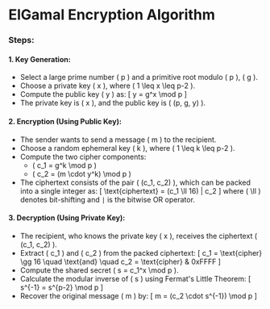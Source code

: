 # ElGamal Encryption Algorithm

### Steps:

#### 1. **Key Generation**:
   - Select a large prime number \( p \) and a primitive root modulo \( p \), \( g \).
   - Choose a private key \( x \), where \( 1 \leq x \leq p-2 \).
   - Compute the public key \( y \) as:
     \[
     y = g^x \mod p
     \]
   - The private key is \( x \), and the public key is \( (p, g, y) \).

#### 2. **Encryption** (Using Public Key):
   - The sender wants to send a message \( m \) to the recipient.
   - Choose a random ephemeral key \( k \), where \( 1 \leq k \leq p-2 \).
   - Compute the two cipher components:
     - \( c_1 = g^k \mod p \)
     - \( c_2 = (m \cdot y^k) \mod p \)
   - The ciphertext consists of the pair \( (c_1, c_2) \), which can be packed into a single integer as:
     \[
     \text{ciphertext} = (c_1 \ll 16) | c_2
     \]
     where \( \ll \) denotes bit-shifting and `|` is the bitwise OR operator.

#### 3. **Decryption** (Using Private Key):
   - The recipient, who knows the private key \( x \), receives the ciphertext \( (c_1, c_2) \).
   - Extract \( c_1 \) and \( c_2 \) from the packed ciphertext:
     \[
     c_1 = \text{cipher} \gg 16 \quad \text{and} \quad c_2 = \text{cipher} \& 0xFFFF
     \]
   - Compute the shared secret \( s = c_1^x \mod p \).
   - Calculate the modular inverse of \( s \) using Fermat's Little Theorem:
     \[
     s^{-1} = s^{p-2} \mod p
     \]
   - Recover the original message \( m \) by:
     \[
     m = (c_2 \cdot s^{-1}) \mod p
     \]
